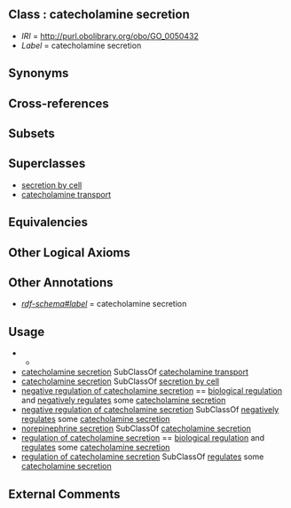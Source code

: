 
## Class : catecholamine secretion

 * *IRI* = http://purl.obolibrary.org/obo/GO_0050432
 * *Label* = catecholamine secretion

## Synonyms


## Cross-references


## Subsets


## Superclasses

 * [secretion by cell](../../GO/40/GO_0032940.md)
 * [catecholamine transport](../../GO/37/GO_0051937.md)

## Equivalencies


## Other Logical Axioms


## Other Annotations

 * *[rdf-schema#label](../../el/rdf-schema#label.md)* = catecholamine secretion

## Usage

 * -
 * [catecholamine secretion](../../GO/32/GO_0050432.md) SubClassOf [catecholamine transport](../../GO/37/GO_0051937.md)
 * [catecholamine secretion](../../GO/32/GO_0050432.md) SubClassOf [secretion by cell](../../GO/40/GO_0032940.md)
 * [negative regulation of catecholamine secretion](../../GO/04/GO_0033604.md) == [biological regulation](../../GO/07/GO_0065007.md) and [negatively regulates](../../RO/12/RO_0002212.md) some [catecholamine secretion](../../GO/32/GO_0050432.md)
 * [negative regulation of catecholamine secretion](../../GO/04/GO_0033604.md) SubClassOf [negatively regulates](../../RO/12/RO_0002212.md) some [catecholamine secretion](../../GO/32/GO_0050432.md)
 * [norepinephrine secretion](../../GO/43/GO_0048243.md) SubClassOf [catecholamine secretion](../../GO/32/GO_0050432.md)
 * [regulation of catecholamine secretion](../../GO/33/GO_0050433.md) == [biological regulation](../../GO/07/GO_0065007.md) and [regulates](../../RO/11/RO_0002211.md) some [catecholamine secretion](../../GO/32/GO_0050432.md)
 * [regulation of catecholamine secretion](../../GO/33/GO_0050433.md) SubClassOf [regulates](../../RO/11/RO_0002211.md) some [catecholamine secretion](../../GO/32/GO_0050432.md)

## External Comments


